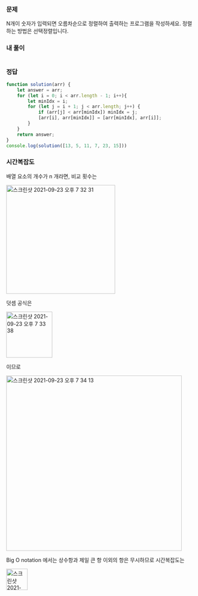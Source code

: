 ### 문제
N개이 숫자가 입력되면 오름차순으로 정렬하여 출력하는 프로그램을 작성하세요. 정렬하는 방법은 선택정렬입니다.

### 내 풀이
```js

```

### 정답
```js
function solution(arr) {
    let answer = arr;
    for (let i = 0; i < arr.length - 1; i++){
        let minIdx = i;
        for (let j = i + 1; j < arr.length; j++) {
            if (arr[j] < arr[minIdx]) minIdx = j;
            [arr[i], arr[minIdx]] = [arr[minIdx], arr[i]];
        }
    }
    return answer;
}
console.log(solution([13, 5, 11, 7, 23, 15]))
```

### 시간복잡도

배열 요소의 개수가 n 개라면, 비교 횟수는

<img width="291" alt="스크린샷 2021-09-23 오후 7 32 31" src="https://user-images.githubusercontent.com/4121550/134492698-3a756af4-3f0a-4a71-af5f-253f16a2d2d3.png">

덧셈 공식은 

<img width="123" alt="스크린샷 2021-09-23 오후 7 33 38" src="https://user-images.githubusercontent.com/4121550/134492779-92fbaa6d-9996-4367-98b8-2abaffd1fe05.png">

이므로

<img width="469" alt="스크린샷 2021-09-23 오후 7 34 13" src="https://user-images.githubusercontent.com/4121550/134492828-02a133f9-ddf3-4479-a4b7-b9958333c103.png">

Big O notation 에서는 상수항과 제일 큰 항 이외의 항은 무시하므로 시간복잡도는 

<img width="57" alt="스크린샷 2021-09-23 오후 7 37 57" src="https://user-images.githubusercontent.com/4121550/134623138-7dfb2ecc-b71a-4952-a28d-9f47345c0314.png">


